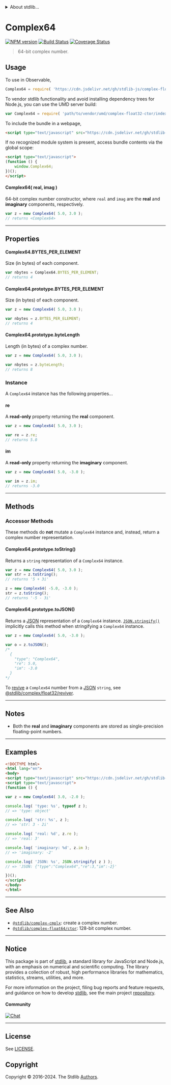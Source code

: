 <!--

@license Apache-2.0

Copyright (c) 2018 The Stdlib Authors.

Licensed under the Apache License, Version 2.0 (the "License");
you may not use this file except in compliance with the License.
You may obtain a copy of the License at

   http://www.apache.org/licenses/LICENSE-2.0

Unless required by applicable law or agreed to in writing, software
distributed under the License is distributed on an "AS IS" BASIS,
WITHOUT WARRANTIES OR CONDITIONS OF ANY KIND, either express or implied.
See the License for the specific language governing permissions and
limitations under the License.

-->


<details>
  <summary>
    About stdlib...
  </summary>
  <p>We believe in a future in which the web is a preferred environment for numerical computation. To help realize this future, we've built stdlib. stdlib is a standard library, with an emphasis on numerical and scientific computation, written in JavaScript (and C) for execution in browsers and in Node.js.</p>
  <p>The library is fully decomposable, being architected in such a way that you can swap out and mix and match APIs and functionality to cater to your exact preferences and use cases.</p>
  <p>When you use stdlib, you can be absolutely certain that you are using the most thorough, rigorous, well-written, studied, documented, tested, measured, and high-quality code out there.</p>
  <p>To join us in bringing numerical computing to the web, get started by checking us out on <a href="https://github.com/stdlib-js/stdlib">GitHub</a>, and please consider <a href="https://opencollective.com/stdlib">financially supporting stdlib</a>. We greatly appreciate your continued support!</p>
</details>

# Complex64

[![NPM version][npm-image]][npm-url] [![Build Status][test-image]][test-url] [![Coverage Status][coverage-image]][coverage-url] <!-- [![dependencies][dependencies-image]][dependencies-url] -->

> 64-bit complex number.

<!-- Section to include introductory text. Make sure to keep an empty line after the intro `section` element and another before the `/section` close. -->

<section class="intro">

</section>

<!-- /.intro -->

<!-- Package usage documentation. -->



<section class="usage">

## Usage

To use in Observable,

```javascript
Complex64 = require( 'https://cdn.jsdelivr.net/gh/stdlib-js/complex-float32-ctor@umd/browser.js' )
```

To vendor stdlib functionality and avoid installing dependency trees for Node.js, you can use the UMD server build:

```javascript
var Complex64 = require( 'path/to/vendor/umd/complex-float32-ctor/index.js' )
```

To include the bundle in a webpage,

```html
<script type="text/javascript" src="https://cdn.jsdelivr.net/gh/stdlib-js/complex-float32-ctor@umd/browser.js"></script>
```

If no recognized module system is present, access bundle contents via the global scope:

```html
<script type="text/javascript">
(function () {
    window.Complex64;
})();
</script>
```

#### Complex64( real, imag )

64-bit complex number constructor, where `real` and `imag` are the **real** and **imaginary** components, respectively.

```javascript
var z = new Complex64( 5.0, 3.0 );
// returns <Complex64>
```

* * *

## Properties

#### Complex64.BYTES_PER_ELEMENT

Size (in bytes) of each component.

```javascript
var nbytes = Complex64.BYTES_PER_ELEMENT;
// returns 4
```

#### Complex64.prototype.BYTES_PER_ELEMENT

Size (in bytes) of each component.

```javascript
var z = new Complex64( 5.0, 3.0 );

var nbytes = z.BYTES_PER_ELEMENT;
// returns 4
```

#### Complex64.prototype.byteLength

Length (in bytes) of a complex number.

```javascript
var z = new Complex64( 5.0, 3.0 );

var nbytes = z.byteLength;
// returns 8
```

### Instance

A `Complex64` instance has the following properties...

#### re

A **read-only** property returning the **real** component.

```javascript
var z = new Complex64( 5.0, 3.0 );

var re = z.re;
// returns 5.0
```

#### im

A **read-only** property returning the **imaginary** component.

```javascript
var z = new Complex64( 5.0, -3.0 );

var im = z.im;
// returns -3.0
```

* * *

## Methods

### Accessor Methods

These methods do **not** mutate a `Complex64` instance and, instead, return a complex number representation.

#### Complex64.prototype.toString()

Returns a `string` representation of a `Complex64` instance.

```javascript
var z = new Complex64( 5.0, 3.0 );
var str = z.toString();
// returns '5 + 3i'

z = new Complex64( -5.0, -3.0 );
str = z.toString();
// returns '-5 - 3i'
```

#### Complex64.prototype.toJSON()

Returns a [JSON][json] representation of a `Complex64` instance. [`JSON.stringify()`][mdn-json-stringify] implicitly calls this method when stringifying a `Complex64` instance.

```javascript
var z = new Complex64( 5.0, -3.0 );

var o = z.toJSON();
/*
  {
    "type": "Complex64",
    "re": 5.0,
    "im": -3.0
  }
*/
```

To [revive][mdn-json-parse] a `Complex64` number from a [JSON][json] `string`, see [@stdlib/complex/float32/reviver][@stdlib/complex/float32/reviver].

</section>

<!-- /.usage -->

* * *

<!-- Package usage notes. Make sure to keep an empty line after the `section` element and another before the `/section` close. -->

<section class="notes">

## Notes

-   Both the **real** and **imaginary** components are stored as single-precision floating-point numbers.

</section>

<!-- /.notes -->

* * *

<!-- Package usage examples. -->

<section class="examples">

## Examples

<!-- eslint no-undef: "error" -->

```html
<!DOCTYPE html>
<html lang="en">
<body>
<script type="text/javascript" src="https://cdn.jsdelivr.net/gh/stdlib-js/complex-float32-ctor@umd/browser.js"></script>
<script type="text/javascript">
(function () {

var z = new Complex64( 3.0, -2.0 );

console.log( 'type: %s', typeof z );
// => 'type: object'

console.log( 'str: %s', z );
// => 'str: 3 - 2i'

console.log( 'real: %d', z.re );
// => 'real: 3'

console.log( 'imaginary: %d', z.im );
// => 'imaginary: -2'

console.log( 'JSON: %s', JSON.stringify( z ) );
// => 'JSON: {"type":"Complex64","re":3,"im":-2}'

})();
</script>
</body>
</html>
```

</section>

<!-- /.examples -->

<!-- C interface documentation. -->



<!-- Section to include cited references. If references are included, add a horizontal rule *before* the section. Make sure to keep an empty line after the `section` element and another before the `/section` close. -->

<section class="references">

</section>

<!-- /.references -->

<!-- Section for related `stdlib` packages. Do not manually edit this section, as it is automatically populated. -->

<section class="related">

* * *

## See Also

-   <span class="package-name">[`@stdlib/complex-cmplx`][@stdlib/complex/cmplx]</span><span class="delimiter">: </span><span class="description">create a complex number.</span>
-   <span class="package-name">[`@stdlib/complex-float64/ctor`][@stdlib/complex/float64/ctor]</span><span class="delimiter">: </span><span class="description">128-bit complex number.</span>

</section>

<!-- /.related -->

<!-- Section for all links. Make sure to keep an empty line after the `section` element and another before the `/section` close. -->


<section class="main-repo" >

* * *

## Notice

This package is part of [stdlib][stdlib], a standard library for JavaScript and Node.js, with an emphasis on numerical and scientific computing. The library provides a collection of robust, high performance libraries for mathematics, statistics, streams, utilities, and more.

For more information on the project, filing bug reports and feature requests, and guidance on how to develop [stdlib][stdlib], see the main project [repository][stdlib].

#### Community

[![Chat][chat-image]][chat-url]

---

## License

See [LICENSE][stdlib-license].


## Copyright

Copyright &copy; 2016-2024. The Stdlib [Authors][stdlib-authors].

</section>

<!-- /.stdlib -->

<!-- Section for all links. Make sure to keep an empty line after the `section` element and another before the `/section` close. -->

<section class="links">

[npm-image]: http://img.shields.io/npm/v/@stdlib/complex-float32-ctor.svg
[npm-url]: https://npmjs.org/package/@stdlib/complex-float32-ctor

[test-image]: https://github.com/stdlib-js/complex-float32-ctor/actions/workflows/test.yml/badge.svg?branch=main
[test-url]: https://github.com/stdlib-js/complex-float32-ctor/actions/workflows/test.yml?query=branch:main

[coverage-image]: https://img.shields.io/codecov/c/github/stdlib-js/complex-float32-ctor/main.svg
[coverage-url]: https://codecov.io/github/stdlib-js/complex-float32-ctor?branch=main

<!--

[dependencies-image]: https://img.shields.io/david/stdlib-js/complex-float32-ctor.svg
[dependencies-url]: https://david-dm.org/stdlib-js/complex-float32-ctor/main

-->

[chat-image]: https://img.shields.io/gitter/room/stdlib-js/stdlib.svg
[chat-url]: https://app.gitter.im/#/room/#stdlib-js_stdlib:gitter.im

[stdlib]: https://github.com/stdlib-js/stdlib

[stdlib-authors]: https://github.com/stdlib-js/stdlib/graphs/contributors

[umd]: https://github.com/umdjs/umd
[es-module]: https://developer.mozilla.org/en-US/docs/Web/JavaScript/Guide/Modules

[deno-url]: https://github.com/stdlib-js/complex-float32-ctor/tree/deno
[deno-readme]: https://github.com/stdlib-js/complex-float32-ctor/blob/deno/README.md
[umd-url]: https://github.com/stdlib-js/complex-float32-ctor/tree/umd
[umd-readme]: https://github.com/stdlib-js/complex-float32-ctor/blob/umd/README.md
[esm-url]: https://github.com/stdlib-js/complex-float32-ctor/tree/esm
[esm-readme]: https://github.com/stdlib-js/complex-float32-ctor/blob/esm/README.md
[branches-url]: https://github.com/stdlib-js/complex-float32-ctor/blob/main/branches.md

[stdlib-license]: https://raw.githubusercontent.com/stdlib-js/complex-float32-ctor/main/LICENSE

[json]: http://www.json.org/

[mdn-json-stringify]: https://developer.mozilla.org/en-US/docs/Web/JavaScript/Reference/Global_Objects/JSON/stringify

[mdn-json-parse]: https://developer.mozilla.org/en-US/docs/Web/JavaScript/Reference/Global_Objects/JSON/parse

[@stdlib/complex/float32/reviver]: https://github.com/stdlib-js/complex-float32-reviver/tree/umd

<!-- <related-links> -->

[@stdlib/complex/cmplx]: https://github.com/stdlib-js/complex-cmplx/tree/umd

[@stdlib/complex/float64/ctor]: https://github.com/stdlib-js/complex-float64-ctor/tree/umd

<!-- </related-links> -->

</section>

<!-- /.links -->
